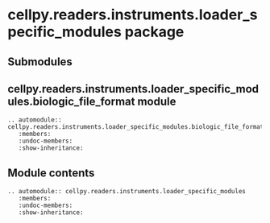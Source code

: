 # cellpy.readers.instruments.loader_specific_modules package

## Submodules

## cellpy.readers.instruments.loader_specific_modules.biologic_file_format module

```{eval-rst}
.. automodule:: cellpy.readers.instruments.loader_specific_modules.biologic_file_format
   :members:
   :undoc-members:
   :show-inheritance:
```

## Module contents

```{eval-rst}
.. automodule:: cellpy.readers.instruments.loader_specific_modules
   :members:
   :undoc-members:
   :show-inheritance:
```
